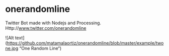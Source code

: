 # onerandomline

Twitter Bot made with Nodejs and Processing. 
Http://www.twitter.com/onerandomline

![Alt text](https://github.com/matamalaortiz/onerandomline/blob/master/example/twone.jpg “One Random Line“)
